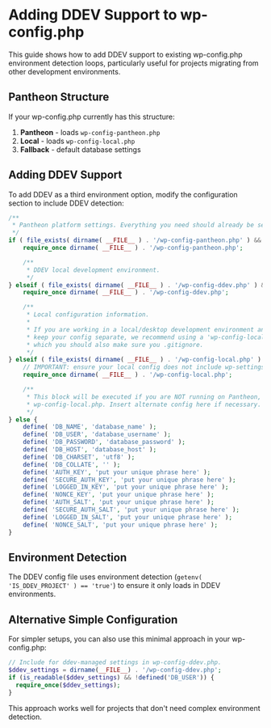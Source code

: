 # Adding DDEV Support to wp-config.php

This guide shows how to add DDEV support to existing wp-config.php environment detection loops, particularly useful for projects migrating from other development environments.

## Pantheon Structure

If your wp-config.php currently has this structure:

1. **Pantheon** - loads `wp-config-pantheon.php`
2. **Local** - loads `wp-config-local.php`
3. **Fallback** - default database settings

## Adding DDEV Support

To add DDEV as a third environment option, modify the configuration section to include DDEV detection:

```php
/**
 * Pantheon platform settings. Everything you need should already be set.
 */
if ( file_exists( dirname( __FILE__ ) . '/wp-config-pantheon.php' ) && isset( $_ENV['PANTHEON_ENVIRONMENT'] ) ) {
    require_once dirname( __FILE__ ) . '/wp-config-pantheon.php';

    /**
     * DDEV local development environment.
     */
} elseif ( file_exists( dirname( __FILE__ ) . '/wp-config-ddev.php' ) && getenv( 'IS_DDEV_PROJECT' ) == 'true' ) {
    require_once dirname( __FILE__ ) . '/wp-config-ddev.php';

    /**
     * Local configuration information.
     *
     * If you are working in a local/desktop development environment and want to
     * keep your config separate, we recommend using a 'wp-config-local.php' file,
     * which you should also make sure you .gitignore.
     */
} elseif ( file_exists( dirname( __FILE__ ) . '/wp-config-local.php' ) && ! isset( $_ENV['PANTHEON_ENVIRONMENT'] ) ) {
    // IMPORTANT: ensure your local config does not include wp-settings.php
    require_once dirname( __FILE__ ) . '/wp-config-local.php';

    /**
     * This block will be executed if you are NOT running on Pantheon, DDEV, and have NO
     * wp-config-local.php. Insert alternate config here if necessary.
     */
} else {
    define( 'DB_NAME', 'database_name' );
    define( 'DB_USER', 'database_username' );
    define( 'DB_PASSWORD', 'database_password' );
    define( 'DB_HOST', 'database_host' );
    define( 'DB_CHARSET', 'utf8' );
    define( 'DB_COLLATE', '' );
    define( 'AUTH_KEY', 'put your unique phrase here' );
    define( 'SECURE_AUTH_KEY', 'put your unique phrase here' );
    define( 'LOGGED_IN_KEY', 'put your unique phrase here' );
    define( 'NONCE_KEY', 'put your unique phrase here' );
    define( 'AUTH_SALT', 'put your unique phrase here' );
    define( 'SECURE_AUTH_SALT', 'put your unique phrase here' );
    define( 'LOGGED_IN_SALT', 'put your unique phrase here' );
    define( 'NONCE_SALT', 'put your unique phrase here' );
}
```

## Environment Detection

The DDEV config file uses environment detection (`getenv( 'IS_DDEV_PROJECT' ) == 'true'`) to ensure it only loads in DDEV environments.

## Alternative Simple Configuration

For simpler setups, you can also use this minimal approach in your wp-config.php:

```php
// Include for ddev-managed settings in wp-config-ddev.php.
$ddev_settings = dirname(__FILE__) . '/wp-config-ddev.php';
if (is_readable($ddev_settings) && !defined('DB_USER')) {
  require_once($ddev_settings);
}
```

This approach works well for projects that don't need complex environment detection.